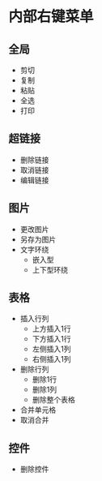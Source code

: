 # 内部右键菜单

## 全局
- 剪切
- 复制
- 粘贴
- 全选
- 打印

## 超链接
- 删除链接
- 取消链接
- 编辑链接

## 图片
- 更改图片
- 另存为图片
- 文字环绕
  - 嵌入型
  - 上下型环绕

## 表格
- 插入行列
  - 上方插入1行
  - 下方插入1行
  - 左侧插入1列
  - 右侧插入1列
- 删除行列
  - 删除1行
  - 删除1列
  - 删除整个表格
- 合并单元格
- 取消合并

## 控件
- 删除控件